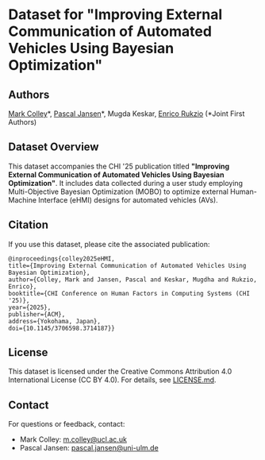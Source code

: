 # Dataset for "Improving External Communication of Automated Vehicles Using Bayesian Optimization"

## Authors
 [Mark Colley](https://scholar.google.de/citations?user=Kt5I7wYAAAAJ&hl=de&oi=ao)\*, [Pascal Jansen](https://scholar.google.de/citations?user=cR1_0-EAAAAJ&hl=en)\*, Mugda Keskar, [Enrico Rukzio](https://scholar.google.de/citations?user=LEu4D5gAAAAJ&hl=de&oi=ao)
(\*Joint First Authors)

## Dataset Overview
This dataset accompanies the CHI '25 publication titled **"Improving External Communication of Automated Vehicles Using Bayesian Optimization"**. It includes data collected during a user study employing Multi-Objective Bayesian Optimization (MOBO) to optimize external Human-Machine Interface (eHMI) designs for automated vehicles (AVs).

## Citation
If you use this dataset, please cite the associated publication:

```
@inproceedings{colley2025eHMI,
title={Improving External Communication of Automated Vehicles Using Bayesian Optimization},
author={Colley, Mark and Jansen, Pascal and Keskar, Mugdha and Rukzio, Enrico},
booktitle={CHI Conference on Human Factors in Computing Systems (CHI '25)},
year={2025},
publisher={ACM},
address={Yokohama, Japan},
doi={10.1145/3706598.3714187}}
```


## License
This dataset is licensed under the Creative Commons Attribution 4.0 International License (CC BY 4.0). For details, see [LICENSE.md](LICENSE.md).

## Contact
For questions or feedback, contact:
- Mark Colley: [m.colley@ucl.ac.uk](mailto:m.colley@ucl.ac.uk)
- Pascal Jansen: [pascal.jansen@uni-ulm.de](mailto:pascal.jansen@uni-ulm.de)
